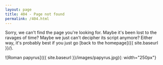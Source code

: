 ```yaml
---
layout: page
title: 404 - Page not found
permalink: /404.html
---
```


Sorry, we can't find the page you're looking for. 
Maybe it's been lost to the ravages of time? Maybe we just 
can't decipher its script anymore? Either way, it's probably best if you 
just go [back to the homepage]({{ site.baseurl }}/).

![Roman papyrus]({{ site.baseurl }}/images/papyrus.jpg){: width="250px"}


